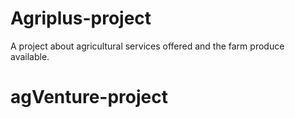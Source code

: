 # Agriplus-project
A project about agricultural services offered and the farm produce available.
# agVenture-project
